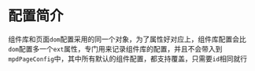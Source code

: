 # 配置简介

组件库和页面`dom`配置采用的同一个对象，为了属性好对应上，组件库配置会比`dom`配置多一个`ext`属性，专门用来记录组件库的配置，并且不会带入到`mpdPageConfig`中，其中所有默认的组件配置，都支持覆盖，只需要`id`相同就行
